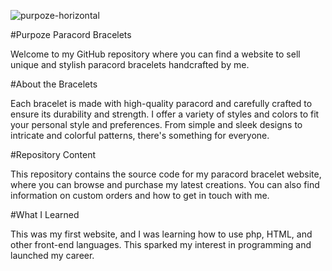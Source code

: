 ![purpoze-horizontal](https://user-images.githubusercontent.com/36860113/230784609-607db010-6acc-402a-bc60-d9ccba7552cf.png)

#Purpoze Paracord Bracelets

Welcome to my GitHub repository where you can find a website to sell unique and stylish paracord bracelets handcrafted by me.

#About the Bracelets

Each bracelet is made with high-quality paracord and carefully crafted to ensure its durability and strength. I offer a variety of styles and colors to fit your personal style and preferences. From simple and sleek designs to intricate and colorful patterns, there's something for everyone.

#Repository Content

This repository contains the source code for my paracord bracelet website, where you can browse and purchase my latest creations. You can also find information on custom orders and how to get in touch with me.

#What I Learned

This was my first website, and I was learning how to use php, HTML, and other front-end languages. This sparked my interest in programming and launched my career.

